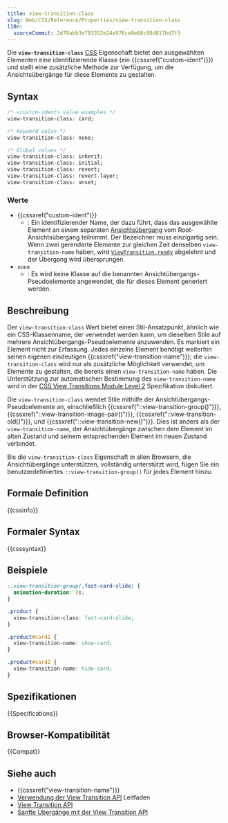 ```yaml
---
title: view-transition-class
slug: Web/CSS/Reference/Properties/view-transition-class
l10n:
  sourceCommit: 2d78abb3e793352e24e976ce0e68c08d817bd7f3
---
```


Die **`view-transition-class`** [CSS](/de/docs/Web/CSS) Eigenschaft bietet den ausgewählten Elementen eine identifizierende Klasse (ein {{cssxref("custom-ident")}}) und stellt eine zusätzliche Methode zur Verfügung, um die Ansichtsübergänge für diese Elemente zu gestalten.

## Syntax

```css
/* <custom-ident> value examples */
view-transition-class: card;

/* Keyword value */
view-transition-class: none;

/* Global values */
view-transition-class: inherit;
view-transition-class: initial;
view-transition-class: revert;
view-transition-class: revert-layer;
view-transition-class: unset;
```

### Werte

- {{cssxref("custom-ident")}}
  - : Ein identifizierender Name, der dazu führt, dass das ausgewählte Element an einem separaten [Ansichtsübergang](/de/docs/Web/API/View_Transition_API) vom Root-Ansichtsübergang teilnimmt. Der Bezeichner muss einzigartig sein. Wenn zwei gerenderte Elemente zur gleichen Zeit denselben `view-transition-name` haben, wird [`ViewTransition.ready`](/de/docs/Web/API/ViewTransition/ready) abgelehnt und der Übergang wird übersprungen.
- `none`
  - : Es wird keine Klasse auf die benannten Ansichtübergangs-Pseudoelemente angewendet, die für dieses Element generiert werden.

## Beschreibung

Der `view-transition-class` Wert bietet einen Stil-Ansatzpunkt, ähnlich wie ein CSS-Klassenname, der verwendet werden kann, um dieselben Stile auf mehrere Ansichtübergangs-Pseudoelemente anzuwenden. Es markiert ein Element nicht zur Erfassung. Jedes einzelne Element benötigt weiterhin seinen eigenen eindeutigen {{cssxref("view-transition-name")}}; die `view-transition-class` wird nur als zusätzliche Möglichkeit verwendet, um Elemente zu gestalten, die bereits einen `view-transition-name` haben.
Die Unterstützung zur automatischen Bestimmung des `view-transition-name` wird in der [CSS View Transitions Module Level 2](https://drafts.csswg.org/css-view-transitions-2/#auto-vt-name) Spezifikation diskutiert.

Die `view-transition-class` wendet Stile mithilfe der Ansichtübergangs-Pseudoelemente an, einschließlich {{cssxref("::view-transition-group()")}}, {{cssxref("::view-transition-image-pair()")}}, {{cssxref("::view-transition-old()")}}, und {{cssxref("::view-transition-new()")}}. Dies ist anders als der `view-transition-name`, der Ansichtübergänge zwischen dem Element im alten Zustand und seinem entsprechenden Element im neuen Zustand verbindet.

Bis die `view-transition-class` Eigenschaft in allen Browsern, die Ansichtübergänge unterstützen, vollständig unterstützt wird, fügen Sie ein benutzerdefiniertes `::view-transition-group()` für jedes Element hinzu.

## Formale Definition

{{cssinfo}}

## Formaler Syntax

{{csssyntax}}

## Beispiele

```css
::view-transition-group(.fast-card-slide) {
  animation-duration: 3s;
}

.product {
  view-transition-class: fast-card-slide;
}

.product#card1 {
  view-transition-name: show-card;
}

.product#card2 {
  view-transition-name: hide-card;
}
```

## Spezifikationen

{{Specifications}}

## Browser-Kompatibilität

{{Compat}}

## Siehe auch

- {{cssxref("view-transition-name")}}
- [Verwendung der View Transition API](/de/docs/Web/API/View_Transition_API/Using) Leitfaden
- [View Transition API](/de/docs/Web/API/View_Transition_API)
- [Sanfte Übergänge mit der View Transition API](https://developer.chrome.com/docs/web-platform/view-transitions/)
